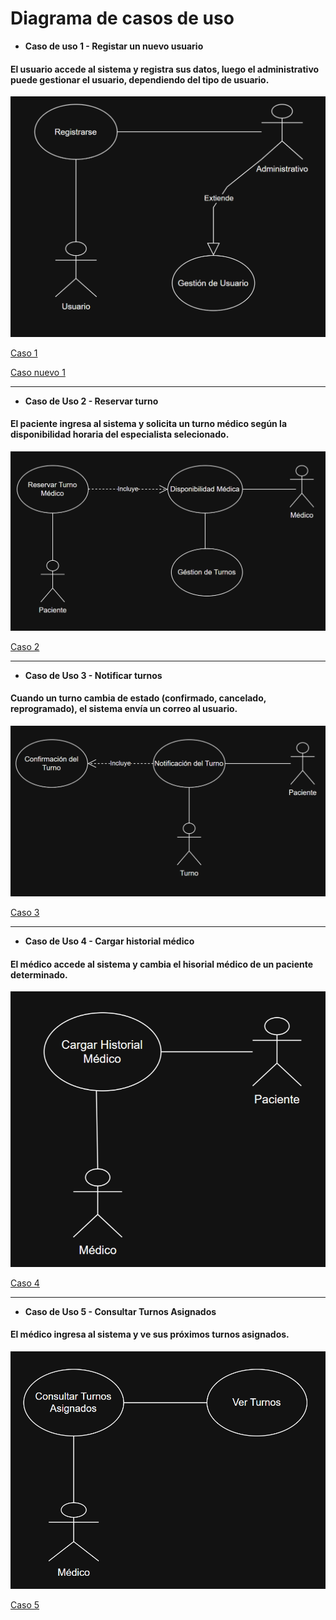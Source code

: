 # Diagrama de casos de uso


- **Caso de uso 1 - Registar un nuevo usuario**
#### El usuario accede al sistema y registra sus datos, luego el administrativo puede gestionar el usuario, dependiendo del tipo de usuario.

![](DiagramasyDiseños/DiseñosUML/diagramasCasosDeUsos/CasoDeUso1.png)

[Caso 1](https://viewer.diagrams.net/?tags=%7B%7D&lightbox=1&target=blank&highlight=0000ff&edit=_blank&layers=1&nav=1&title=Diagrama%20Caso%20de%20Uso%201.drawio&dark=auto#R%3Cmxfile%3E%3Cdiagram%20name%3D%22P%C3%A1gina-1%22%20id%3D%2208q_R25VppH2O6Z6lk2x%22%3E1VdLc5swEP41HNtByNj46DiPHpIZTz1tk6NitqBWICqEjfvrK0CAZOw4dhNPe0L7aVn28e1KOHielHeCZPEDD4E5nhuWDr52PA%2B5o5F6VMi2QXysgUjQUCv1wJL%2BhvZNjRY0hNxSlJwzSTMbXPE0hZW0MCIE39hq3zmzv5qRCAbAckXYEP1GQxk3aOBNevwT0Chuv4zG02YnIa2yjiSPScg3BoRvHDwXnMtmlZRzYFXy2rw0790e2O0cE5DK17ywxl%2BXTyEtH9jjZBndx7%2FgR%2FJBW1kTVuiAv%2BQFEZRrn%2BW2TYRyP6uWRcJmK8mFg6%2FWICRVqbonz8AWPKeS8lSpPHMpeWIozBiNqg3JM4XGMmFKQGrJC8loCvOueK4Ch4G1XipzUBqQDvQOeAJSbJWK3u3oo1nnBVre9DUcayg2yteqEc2aqLPcJ1YtdG5PyDMe5HmQYEjDWUVYJaU8BTtRghdpCKHOEJRUPlbrj76Wnoyd69IUtoawAEFVPCBaLFWxGYYq8Ul%2FsRZ6U7W0PVahnBdiBcf5JomIQL6g5zd6EFrdOay3UU9%2FTz1bTAAjkq7tnt5XZP2FBacqso5OeGrTCbs7PGni1m%2BZPbhjyBvZhtB4x1CTmIGhmnNd2OfT0B%2FQ8DNENJeCiByGjGRMjdmKiZuYSlhmpK7tRk16m51v0LEosDOzp2GRd8mODQapmoUJTetkKSr95wPSR0fTfdH5OH2X%2BYjM6djNyv3z8fyZ5r9ypgX%2F1Ezr7LRH5PTcmbZjCE0uO9PQ8A5zU0qq6LJnovUcemZ89bM%2B2dpbJxo34i2tHKhJcfwENhiGTj5%2Fz%2Bdc8ErOIe900nWH0l8ybLRzaqJzGTYaHTl%2BDzBMlZpsDbWsUshfcHi80xKue5JfyrHT9MeWvlo0Hr9te3iD9riDXFJnjp0rnFa%2FZqpP3EPX%2FkveAXBwoM7vcAlQYv%2Fr1eS6%2F4HFN38A%3C%2Fdiagram%3E%3C%2Fmxfile%3E)

[Caso nuevo 1](https://viewer.diagrams.net/?tags=%7B%7D&lightbox=1&highlight=0000ff&edit=_blank&layers=1&nav=1&title=Diagrama%20sin%20t%C3%ADtulo.drawio&dark=0#R%3Cmxfile%3E%3Cdiagram%20name%3D%22P%C3%A1gina-1%22%20id%3D%22IMwBz3qv6Sn7OdJglSPO%22%3E1Vldd9soEP01fmyPJSTZfvRX2t2m5%2BQ0m3b3kQgs0yLhg1Bs769fkNAXSImbyHb2yWIMCGbmXuaiEVjGh08c7rZfGcJ05I7RYQRWI9d1xp4nf5TlWFh8oA0RJ0h3qg335F9cjtTWjCCctjoKxqggu7YxZEmCQ9GyQc7Zvt1tw2j7rTsYYctwH0JqW38QJLaFdepOavtnTKJt%2BWYnmBX%2FxLDsrHeSbiFi%2B4YJrEdgyRkTxVN8WGKqnFf6pRh30%2FNvtTCOE3HKgD%2FR5%2BTLDULplx%2BbDYjnXx9%2BTj%2FoWZ4gzfSGH9IMcsL0msWxdIRc%2Fk49ZjGdh4LxEVg8YS6IdNUtfMT0jqVEEJbILo9MCBY3OswpidQfgu2kdStiKhuOfGSZoCTByyp4Y2mMOEREbmrJqHrNKmGJfPEiFZz9qoIg3bfQa5cvwYdepziVq2WOYhZjwY%2BySzkA6Ojo9PQ83d7XwQ60aduI80zboE6vqJq5joB80EH4nYBMrYhYocAJmqvUrn3TcClnWYIw0r7EByL%2BVs8ffd36p%2FHP6tBsHBuNO8yJ3BDm2lasASMLLIaj5TpZxkP8csoJyCMsnus3645cIzJ%2BR2RKG8cUCvLUXm9XuPQb7hiRO6kSA8yMxPCNiBf71KOasDMmcoL2RCAwJiocYU2UZ0%2B17Tck1MxKqG84IhJNkKfYzi1KJbWqnNpvicD3O5gHcy%2FZvZ1nQ4DPMVzj2uBzxh0xNl04GPrKBTSc9UcS0uxoO6rhCpPmKv5rAPWRsvCXNIUZf6rQ2YdVdzxtovXjGFwVsLMTEdsX7kY4pwOhc2JkDngtOt32RK53WXS69gEsD8MN4TEMyWgJRguQqOoJq2DGkNCrAtZrO8uZAHmsWIh1L4pYcPXzckCouacejq73ng5H8NrDcWok1KXR51nJs06eFOzmK1bCLmGCbCS9h7K4lUrkmvhz%2FZa7Zh3H5XNRHx58vuW%2FG8bjjBYKovAfL6oNW1Fc1HNjI9OCDuLq8t35iGvyDkoN53RRkMhNF8wIfL80FOXJLACloR6ct1qj30WJ4v%2FvSpRKefRNdG6SPEGRKhFvSXSVXBtCqaHjoU5dijeiI6NjghDNJ5N8QJLoL3VnsPrg1JbbfOAK1JZvGq8gT3QBBXzMV6ayjBqXE7zou9gpf%2BUe9Bcjf5VbuJDFl1JGJE9ADFOxx6modlbuhCRbmctiGGoCJjVNA4uaZp7NTNMzEVOZXk2mlhi9103ppC2LWALpurYa9FL3uWV5%2BFT0fmIhjvqCD2aCdXH8MEXUqWQAegLzRuR7Zpl8YcXv2or%2FuwQdshUFgoJdt6IBZgXYdS53CYqz1TTAVmRzFJMkvzGRWXHNm9GzXIH6k3ZV6XhBh6rrqo2mk3PFwBZ164MgssbpuLCyCx9p0jzjBEXzhqgF5D7slX4DMhA4VcaBl2VcxR5vZCXf1GzuK%2BuRwDivgHkXfmZ6A7Zo%2ByQP6Ra3qUmyng8Zl6Q33%2Bup3a5Hb7Zke0jhc6hiO5y0QaWIB8F0m0PHOeU6paUzqquVl5RGW2VUoqNHYwyI35PlxAXxC8BQesIkggvrCRBYGWgfqXsSU6g1BeRCZ954GFQanx0mNiYnTgcmgef%2FNihls%2F7CW3iw%2Fk4O1v8B%3C%2Fdiagram%3E%3C%2Fmxfile%3E)

---

- **Caso de Uso 2 - Reservar turno**
#### El paciente ingresa al sistema y solicita un turno médico según la disponibilidad horaria del especialista selecionado.

![](DiagramasyDiseños/DiseñosUML/diagramasCasosDeUsos/CasoDeUso2.png)

[Caso 2](https://viewer.diagrams.net/?tags=%7B%7D&lightbox=1&highlight=0000ff&edit=_blank&layers=1&nav=1&title=Diagrama%20Caso%20de%20Uso%202.drawio&dark=auto#R%3Cmxfile%3E%3Cdiagram%20name%3D%22P%C3%A1gina-1%22%20id%3D%2208q_R25VppH2O6Z6lk2x%22%3E1VjbUtswEP0aP5aJLTshjyFQ2hmYyTSdljwKa4nVkSVXlnPp11eOJd8EJBQS6FO0q%2FXae%2FYcXeKhabq5ljhLbgUB5gUDsvHQpRcE%2FiAM9U%2Fp2VaeCBnHUlJighrHnP4B%2B6TxFpRA3glUQjBFs64zFpxDrDo%2BLKVYd8MeBOu%2BNcNLcBzzGDPX%2B5MSlVTe82DU%2BL8AXSb2zf5wXM2k2AabSvIEE7FuudCVh6ZSCFWN0s0UWAmexaV67vMTs%2FWHSeDqkAdW6Md8Qejmlt2N5sub5Df8Sj%2F5qEqzwqwwFc9wTHVKMF%2BtthYKXUBWDouUTWIlpIcuViAV1WDd4HtgM5FTRQXXIfdCKZG2AiaMLssJJTLtTVTKtOHroSgUoxymdfsG2umWZqot08Gm5TKlXoNIQcmtDrGzoYHd8C4YG3vddNGGJK0GjowPG94s68wNtHpg0H0J0pGDtIMwcDIpOastLjh0kZKi4ASIgQg2VN2V47PIWIvWzOWmbWxbxgwk1QWB3Ad1LgoZwwHUUVguQT0XOKwCgXSk5rau1ZrokdZYnwSGFV11BfpYv8wbZoLq2mpmoHGXGWjQa3lVuXmqLaheIn%2FYo1g%2FUYWMk2hHn7rsVzBq6DDqG%2BQgV1hq7%2FdCcqF%2Fb70p8iZjQmPh8o0xvY6WPFsnVME8w7uOr%2FVS3uXeWwhy0EXLR64g%2FeCRtp8fTZEjB7%2BvPGbF1l36WsIUGfBSS9xuVr4u%2BoLgPNlp039WtFx%2F913bWDQSLs1GtzvLCvdJ%2BPdrb%2Fxy7dW8fqXQ6p3Pdnw4Pov%2BTWoo3JvqCbE1qWygeHjI4TiCHDuEuqR5Jji9p4wSTDpyxO8qRxSFB8hxeEI5Wra81QZZa62R18JEfhytHXGfC%2B369tp9LuwfpaLT7nM1ud%2BYGP5HXoSPSIxo1FtM%2B2feg4kRdBlWL%2FinIkbgEOO5085%2FdX%2BJhvuPSye9vwTuTfG6Ajvfgaav%2BGCPnfn7bm39c%2FnoeCdNbTY3%2BIrXzf8g6Oov%3C%2Fdiagram%3E%3C%2Fmxfile%3E)

---
  
- **Caso de Uso 3 - Notificar turnos**
#### Cuando un turno cambia de estado (confirmado, cancelado, reprogramado), el sistema envía un correo al usuario.

![](DiagramasyDiseños/DiseñosUML/diagramasCasosDeUsos/CasoDeUso3.png)

[Caso 3](https://viewer.diagrams.net/?tags=%7B%7D&lightbox=1&target=blank&highlight=0000ff&edit=_blank&layers=1&nav=1&title=Diagrama%20Caso%20de%20Uso%203.drawio&dark=auto#R%3Cmxfile%3E%3Cdiagram%20name%3D%22P%C3%A1gina-1%22%20id%3D%2208q_R25VppH2O6Z6lk2x%22%3E1VfbctowEP0aP7aDLYzhEUiadibpMEOnJY%2BKtdjqyJIrZDD9%2BspYvoqk0JCWPqE9Wl327B6tcdA8ye8kTuMHQYA53oDkDrpxPM8dDIf6p0D2JeIjA0SSEuPUAEv6E6qVBs0ogU3HUQnBFE27YCg4h1B1MCyl2HXd1oJ1T01xBBawDDGz0W%2BUqLhEx17Q4B%2BBRnF1sjualDMJrpxNJJsYE7FrQejWQXMphCpHST4HVpBX8VKu%2B%2FDMbH0xCVydsmCLvi4fCc0f2CpYRvfxD%2FievPNMNraYZSbiL5nkwlxZ7Sse9O3TYpglbBoqIR0024JUVDN1j5%2BALcSGKiq4dnkSSomk5TBlNComlEg1GquEacPVQ5EpRjnM69wNNGjHZUIttoO8BZk470AkoOReu5hZNDacm6LzAmPvmhQODRS3sle5YVM0Ub1zw6seGGrPoXlk0WwxDJxMi4LVFhccukxJkXECxFAEOVWrYvzeN9Zja%2BYmbxv7lrEASXVAIH9H9UZkMoQT6kZhGYF6ydEIBUhHZ3bqWqnxj6SmwiQwrOi2q85j%2BTInLATVsTWVMelWBhr0Ul5Gbla11dTbaDjobuROehuVzFgbHcqnDvsVFRVYFfVZKLrWegupM0fODPHi2T08x8clrU%2FRr2hRaLuYKlim%2BJDynX7Iu8V3CUUOe3QhW5GudyTv4zeT5Ngi8BMPWbaHl5QpUuCFmHjVqlwd9IzgTXwQp3uSatuarRX8jGq5jnVltjsYrVWF2Sw7WNW6Vyg7OFXZk%2FOV7Y4uJGPUe%2BD7ZXKqjOvuXNVlvwW8tYwnVhXqbrimMrlKGbvutcm4usCFO6t7hkb%2FgtaQd9Vd1PvTLuoH%2Fj%2BVX8Vrq3oWWng6kXYX%2BK%2B%2BgP2gL1TfEuqFvoC12fyJKRPT%2FBVEt78A%3C%2Fdiagram%3E%3C%2Fmxfile%3E)

---
  
- **Caso de Uso 4 - Cargar historial médico**
#### El médico accede al sistema y cambia el hisorial médico de un paciente determinado.

![](DiagramasyDiseños/DiseñosUML/diagramasCasosDeUsos/CasoDeUso4.png)

[Caso 4](https://viewer.diagrams.net/?tags=%7B%7D&lightbox=1&target=blank&highlight=0000ff&edit=_blank&layers=1&nav=1&title=Diagrama%20Caso%20de%20Uso%204.drawio&dark=auto#R%3Cmxfile%3E%3Cdiagram%20name%3D%22P%C3%A1gina-1%22%20id%3D%2208q_R25VppH2O6Z6lk2x%22%3E1VZNc5swEP01HJsxCGxzdEmaHOIZz3imTY4K2oA6AlFZ2Li%2FvosRH4J8uBN3OjmhfVqt2LdvFxwSZdWtokW6lgyE481Y5ZBrx%2FPcme%2Fjo0aODRIQAySKM%2BPUA1v%2BG9qTBi05g53lqKUUmhc2GMs8h1hbGFVKHmy3ZynsWwuawATYxlRM0R%2Bc6bRBl96ix%2B%2BAJ2l7szsPm52Mts4mk11KmTwMIHLjkEhJqZtVVkUgavJaXppz317Z7V5MQa7PObAn37ePjFdr8bDYJvfpL%2FiZfSGkCbOnojQZr52IOKuQ8ViaF9fHlg3MoaiXZSZWsZbKIV%2F3oDRHvu7pE4iN3HHNZY4uT1JrmQ0cVoIn9YaWBaKpzgQaLi5lqQXPIeoqOENwmp1JuA4H1QAy2d6CzECrI7q0u0vDvJGeNzf2oS9kYKB0UMOFwaiRTtJF7tnFhSH4b8j2J2RPGIacrWrZopXLHGymlCxzBsxQBBXXD%2FX6KjDW42Dnuhoax4GxAcUxIVAtlmNyTSDfX7TAKdZVGJIW6AOerOPQGod8tXo7WaoYzhCkpioB%2FZZj0DgCsxp4qoZ3qt1iCgTVfG%2B3%2FUsSMDdsJMfcOrGR0BYbmY1U1GRuTg3bdBSom3wmkDuWY8PMJNBJkV3aHxBpMBFphDdShdgd32HTc1oHeWtM4DU4n2vxHlKuYVvQU80P%2BImwBX2JLg9GfM2mXe56LxR%2B%2Bc%2FafD5hcENjjinC5x6oZO6PqA7%2B80BdXHagtoPQtYdg8M4I%2FMC0m3%2FOaYddZ39axyU%2Bf9qNJLUMLzTt0Oz%2FrRr3%2Fg%2BV3PwB%3C%2Fdiagram%3E%3C%2Fmxfile%3E)

---
  
- **Caso de Uso 5 - Consultar Turnos Asignados**
#### El médico ingresa al sistema y ve sus próximos turnos asignados.

![](DiagramasyDiseños/DiseñosUML/diagramasCasosDeUsos/CasoDeUso5.png)

[Caso 5](https://viewer.diagrams.net/?tags=%7B%7D&lightbox=1&target=blank&highlight=0000ff&edit=_blank&layers=1&nav=1&title=Diagrama%20Caso%20de%20Uso%205.drawio&dark=auto#R%3Cmxfile%3E%3Cdiagram%20name%3D%22P%C3%A1gina-1%22%20id%3D%2208q_R25VppH2O6Z6lk2x%22%3E3VZNc5swEP01HNsxCH9wdJw0PcQznnEnjY8K2oI6AlEhbNxf38VIIII9dSdJO9MTu0%2Brlfbtk4RHVll9r2iRriUD4QUTVnvk1gsCfxKG%2BGmQY4tMiQESxZkJ6oEt%2Fwl2pkErzqAcBGophebFEIxlnkOsBxhVSh6GYd%2BkGK5a0ARGwDamYox%2B5UynLboI5j3%2BGXiS2pX9WdSOZNQGm0rKlDJ5cCBy55GVklK3VlavQDTkWV7aeZ8ujHYbU5DraybsyeN2x3i9Fk%2FzbfKQ%2FoDv2QeyaNPsqahMxWtvRbxlxHgszcb10bKBNRSNWWViGWupPHKzB6U58vVAn0FsZMk1lzmGPEutZeYELAVPmgEtC0RTnQl0fDRlpQXPYdV1cILguDpTcJMOagcy1d6DzECrI4bY0blh3kgvmBr%2F0DdyZqDU6aGdRo10ki5zzy4ahuA%2FITsakY1Fl5XQVCH8pVK5LNFYlsgUiqUc8Y%2BLoPDRuTmkXMO2oHEzcsCzN%2BT0LegLh%2FRFY%2Fb84Ax9i%2Feiz%2B7HoW9MUM6WzalHL5c5DElRssoZMKMwqLl%2BauyPU%2BPtnJHb2nWOjrMBxbEgUBbLsTgnUePuzIonp0918myuiy0qZaViuOLQomwS0FcIDtjgkhu33Onp9ExLLaZAUM33w6vxXJ%2FNChvJsbZOUSQaKopMXkilrdzMcq%2ByF4nC8MLJtolaZkaJTrLryn6FEu1helsl%2Bq4OO1WeV%2BIr1BNdqZ4w%2BD%2FVQxbDRL49T79RD7aTHp2wogko30VfwUhfj%2BA%2BEf%2FwWSCzv%2FYsoNv%2FHrXc9j%2BZ5O4X%3C%2Fdiagram%3E%3C%2Fmxfile%3E)
